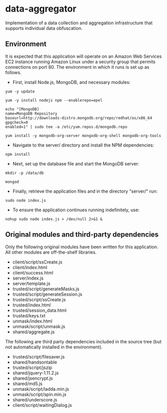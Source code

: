 data-aggregator
===============

Implementation of a data collection and aggregation infrastructure that supports individual data obfuscation.


Environment
-----------

It is expected that this application will operate on an Amazon Web Services EC2 instance running Amazon Linux under a security group that permits connections on port 80. The environment in which it runs is set up as follows.

* First, install Node.js, MongoDB, and necessary modules:

`yum -y update`

`yum -y install nodejs npm --enablerepo=epel`

```
echo "[MongoDB]
name=MongoDB Repository
baseurl=http://downloads-distro.mongodb.org/repo/redhat/os/x86_64
gpgcheck=0
enabled=1" | sudo tee -a /etc/yum.repos.d/mongodb.repo
```

`yum install -y mongodb-org-server mongodb-org-shell mongodb-org-tools`

* Navigate to the server/ directory and install the NPM dependencies:

`npm install`

* Next, set up the database file and start the MongoDB server:

`mkdir -p /data/db`

`mongod`

* Finally, retrieve the application files and in the directory "server/" run:

`sudo node index.js`

* To ensure the application continues running indefinitely, use:

`nohup sudo node index.js > /dev/null 2>&1 &`


Original modules and third-party dependencies
---------------------------------------------

Only the following original modules have been written for this application. All other modules are off-the-shelf libraries.

* client/script/ssCreate.js
* client/index.html
* client/success.html
* server/index.js
* server/template.js
* trusted/script/generateMasks.js
* trusted/script/generateSession.js
* trusted/script/ssCreate.js
* trusted/index.html
* trusted/session_data.html
* trusted/keys.txt
* unmask/index.html
* unmask/script/unmask.js
* shared/aggregate.js

The following are third party dependencies included in the source tree (but not automatically installed in the environment).

* trusted/script/filesaver.js
* shared/handsontable
* trusted/script/jszip
* shared/jquery-1.11.2.js
* shared/jsencrypt.js
* shared/md5.js
* unmask/script/ladda.min.js
* unmask/script/spin.min.js
* shared/underscore.js
* client/script/waitingDialog.js
